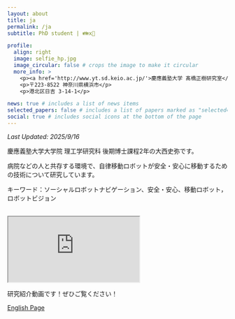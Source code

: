 ```yaml
---
layout: about
title: ja
permalink: /ja
subtitle: PhD student | 👪x🤖 

profile:
  align: right
  image: selfie_hp.jpg
  image_circular: false # crops the image to make it circular
  more_info: >
    <p><a href='http://www.yt.sd.keio.ac.jp/'>慶應義塾大学 髙橋正樹研究室</a></p>
    <p>〒223-8522 神奈川県横浜市</p>
    <p>港北区日吉 3-14-1</p>

news: true # includes a list of news items
selected_papers: false # includes a list of papers marked as "selected={true}"
social: true # includes social icons at the bottom of the page
---
```

*Last Updated: 2025/9/16*

慶應義塾大学大学院 理工学研究科 後期博士課程2年の大西史弥です。

病院などの人と共存する環境で、自律移動ロボットが安全・安心に移動するための技術について研究しています。

キーワード：ソーシャルロボットナビゲーション、安全・安心、移動ロボット，ロボットビジョン

<br/>


<div class="video">
  <iframe
    src="https://www.youtube.com/embed/-hURH_mYYmw"
    title="My research introduction video (Japanese)"
    loading="lazy"
    referrerpolicy="strict-origin-when-cross-origin"
    allowfullscreen>
  </iframe>
</div>


研究紹介動画です！ぜひご覧ください！

<a href="/" class="fancy-button">English Page</a>

<br/>